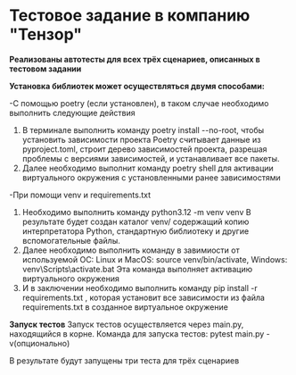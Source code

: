 # Тестовое задание в компанию "Тензор"

**Реализованы автотесты для всех трёх сценариев, описанных в тестовом задании**

**Установка библиотек может осуществляться двумя способами:**

-С помощью poetry (если установлен), в таком случае необходимо выполнить следующие действия
1. В терминале выполнить команду poetry install --no-root, чтобы установить зависимости проекта
Poetry считывает данные из pyproject.toml, строит дерево зависимостей проекта, разрешая проблемы с версиями зависимостей, и устанавливает все пакеты.
2. Далее необходимо выполнит команду poetry shell для активации виртуального окружения с установленными ранее зависимостями

-При помощи venv и requirements.txt
1. Необходимо выполнить команду python3.12 -m venv venv
В результате будет создан каталог venv/ содержащий копию интерпретатора Python, стандартную библиотеку и другие вспомогательные файлы.
2. Далее необходимо выполнить команду в завимиости от используемой ОС: Linux и MacOS: source venv/bin/activate, Windows: venv\Scripts\activate.bat
Эта команда выполняет активацию виртуального окружения
3. И в заключении необходимо выполнить команду pip install -r requirements.txt , которая установит все зависимости из файла requirements.txt в созданное виртуальное окружение

**Запуск тестов**
Запуск тестов осуществляется через main.py, находящийся в корне.
Команда для запуска тестов: pytest main.py -v(опционально)

В результате будут запущены три теста для трёх сценариев